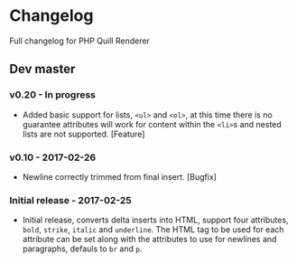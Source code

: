 
# Changelog

Full changelog for PHP Quill Renderer

## Dev master

### v0.20 - In progress

* Added basic support for lists, `<ul>` and `<ol>`, at this time there is no guarantee attributes will work for 
content within the `<li>`s and nested lists are not supported. [Feature]

### v0.10 - 2017-02-26

* Newline correctly trimmed from final insert. [Bugfix]

### Initial release - 2017-02-25

* Initial release, converts delta inserts into HTML, support four attributes, 
`bold`, `strike`, `italic` and `underline`. The HTML tag to be used for each 
attribute can be set along with the attributes to use for newlines and paragraphs, 
defauls to `br` and `p`.
